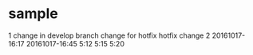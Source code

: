# sample
1 change in develop branch
change for hotfix
hotfix change 2
20161017-16:17
20161017-16:45
5:12
5:15
5:20